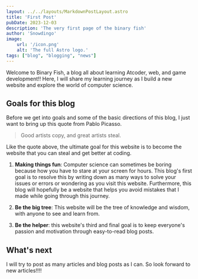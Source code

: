 ```yaml
---
layout: ../../layouts/MarkdownPostLayout.astro
title: 'First Post'
pubDate: 2023-12-03
description: 'The very first page of the binary fish'
author: 'Snowdingo'
image:
    url: '/icon.png'
    alt: 'The full Astro logo.'
tags: ["blog", "blogging", "news"]
---
```


Welcome to Binary Fish, a blog all about learning Atcoder, web, and game development!! Here, I will share my learning journey as I build a new website and explore the world of computer science.

## Goals for this blog
Before we get into goals and some of the basic directions of this blog, I just want to bring up this quote from Pablo Picasso.
>Good artists copy, and great artists steal.

Like the quote above, the ultimate goal for this website is to become the website that you can steal and get better at coding.

1. **Making things fun**: Computer science can sometimes be boring because how you have to stare at your screen for hours. This blog's first goal is to resolve this by writing down as many ways to solve your issues or errors or wondering as you visit this website. Furthermore, this blog will hopefully be a website that helps you avoid mistakes that I made while going through this journey.

2. **Be the big tree**: This website will be the tree of knowledge and wisdom, with anyone to see and learn from. 

3. **Be the helper**: this website's third and final goal is to keep everyone's passion and motivation through easy-to-read blog posts. 

## What's next

I will try to post as many articles and blog posts as I can.
So look forward to new articles!!!!